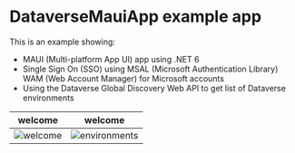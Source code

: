 # DataverseMauiApp example app

This is an example showing:

- MAUI (Multi-platform App UI) app using .NET 6
- Single Sign On (SSO) using MSAL (Microsoft Authentication Library) WAM (Web Account Manager) for Microsoft accounts
- Using the Dataverse Global Discovery Web API to get list of Dataverse environments

welcome             |  welcome
:------------------:|:-------------------------:
![welcome](DataverseMauiApp/welcome.png)  |  ![environments](DataverseMauiApp/welcome.png)



